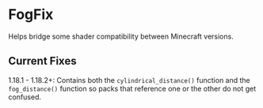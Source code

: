 # FogFix
Helps bridge some shader compatibility between Minecraft versions.

## Current Fixes
1.18.1 - 1.18.2+: Contains both the `cylindrical_distance()` function and the `fog_distance()` function so packs that reference one or the other do not get confused.